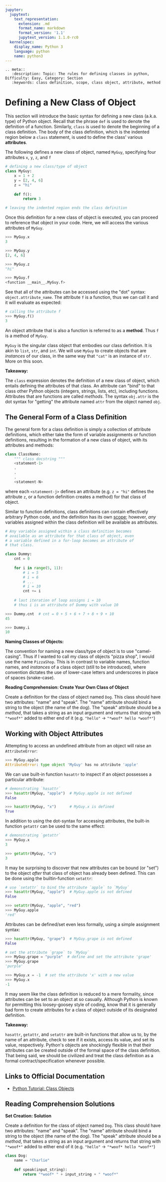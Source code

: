 ```yaml
---
jupyter:
  jupytext:
    text_representation:
      extension: .md
      format_name: markdown
      format_version: '1.1'
      jupytext_version: 1.1.0-rc0
  kernelspec:
    display_name: Python 3
    language: python
    name: python3
---
```


```raw_mimetype="text/restructuredtext"
.. meta::
   :description: Topic: The rules for defining classes in python, Difficulty: Easy, Category: Section
   :keywords: class definition, scope, class object, attribute, method
```


<!-- #region -->
# Defining a New Class of Object

This section will introduce the basic syntax for defining a new class (a.k.a. type) of  Python object. Recall that the phrase `def` is used to denote the definition of a function. Similarly, `class` is used to denote the beginning of a class definition. The body of the class definition, which is the indented region below a `class` statement, is used to define the class' various **attributes**.

The following defines a new class of object, named `MyGuy`, specifying four attributes `x`, `y`, `z`, and `f`

```python
# defining a new class/type of object
class MyGuy:
    x = 1 + 2
    y = [2, 4, 6]
    z = "hi"
    
    def f():
        return 3

# leaving the indented region ends the class definition
```

Once this definition for a new class of object is executed, you can proceed to reference that object in your code. Here, we will access the various attributes of `MyGuy`.

```python
>>> MyGuy.x
3

>>> MyGuy.y
[2, 4, 6]

>>> MyGuy.z
"hi"

>>> MyGuy.f
<function __main__.MyGuy.f>
```

See that all of the attributes can be accessed using the "dot" syntax: `object.attribute_name`. The attribute `f` is a function, thus we can call it and it will evaluate as expected:

```python
# calling the attribute f
>>> MyGuy.f()
3
```

An object attribute that is also a function is referred to as a **method**. Thus `f` is a method of `MyGuy`.

`MyGuy` is the singular class object that embodies our class definition. It is akin to `list`, `str`, and `int`. We will use `MyGuy` to create objects that are *instances* of our class, in the same way that `"cat"` is an instance of `str`. More on this soon. 
<!-- #endregion -->

<div class="alert alert-info">

**Takeaway:**

The `class` expression denotes the definition of a new class of object, which entails defining the attributes of that class. An attribute can "bind" to that class other Python objects (integers, strings, lists, etc), including functions. Attributes that are functions are called *methods*. The syntax `obj.attr` is the dot syntax for "getting" the attribute named `attr` from the object named `obj`.  

</div>

<!-- #region -->
## The General Form of a Class Definition
The general form for a class definition is simply a collection of attribute definitions, which either take the form of variable assignments or function definitions, resulting in the formation of a new class of object, with its attributes and methods:

```python
class ClassName:
    """ class docstring """
    <statement-1>
    .
    .
    .
    <statement-N>
```

where each `<statement-j>` defines an attribute (e.g. `z = "hi"` defines the attribute `z`, or a function definition creates a method) for that class of object. 

Similar to function definitions, class definitions can contain effectively arbitrary Python code, and the definition has its own [scope](http://www.pythonlikeyoumeanit.com/Module2_EssentialsOfPython/Scope.html); however, *any* variables assigned within the class definition will be available as attributes. 

```python
# Any variable assigned within a class definition becomes
# available as an attribute for that class of object, even
# a variable defined in a for-loop becomes an attribute of 
# that class.

class Dummy:
    cnt = 0
    
    for i in range(5, 11):
        # i = 5
        # i = 6
        # ...
        # i = 10
        cnt += i
    
    # last iteration of loop assigns i = 10
    # thus i is an attribute of Dummy with value 10
```

```python
>>> Dummy.cnt  # cnt = 0 + 5 + 6 + 7 + 8 + 9 + 10
45

>>> Dummy.i
10
```
<!-- #endregion -->

<div class="alert alert-warning">

**Naming Classes of Objects:**

The convention for naming a new class/type of object is to use "camel-casing". Thus if I wanted to call my class of objects "pizza shop", I would use the name `PizzaShop`. This is in contrast to variable names, function names, and *instances* of a class object (still to be introduced), where convention dictates the use of lower-case letters and underscores in place of spaces (snake-case).  

</div>


<div class="alert alert-info">

**Reading Comprehension: Create Your Own Class of Object**

Create a definition for the class of object named `Dog`. This class should have two attributes: "name" and "speak". The "name" attribute should bind a string to the object (the name of the dog). The "speak" attribute should be a *method*, that takes a string as an input argument and returns that string with `"*woof*"` added to either end of it (e.g. `"hello"` -> `"*woof* hello *woof*"`)

</div>

<!-- #region -->
## Working with Object Attributes
Attempting to access an undefined attribute from an object will raise an `AttributeError`:

```python
>>> MyGuy.apple
AttributeError: type object 'MyGuy' has no attribute 'apple'
```

We can use built-in function `hasattr` to inspect if an object possesses a particular attribute:

```python
# demonstrating `hasattr`
>>> hasattr(MyGuy, "apple")  # MyGuy.apple is not defined
False

>>> hasattr(MyGuy, "x")      # MyGuy.x is defined
True
```

In addition to using the dot-syntax for accessing attributes, the built-in function `getattr` can be used to the same effect:

```python
# demonstrating `getattr`
>>> MyGuy.x
3

>>> getattr(MyGuy, "x")
3
```

It may be surprising to discover that new attributes can be bound (or "set") to the object *after* that class of object has already been defined. This can be done using the builtin-function `setattr`:

```python
# use `setattr` to bind the attribute `apple` to `MyGuy` 
>>> hasattr(MyGuy, "apple")  # MyGuy.apple is not defined
False

>>> setattr(MyGuy, "apple", "red")
>>> MyGuy.apple
'red'
```

Attributes can be defined/set even less formally, using a simple assignment syntax:
```python
>>> hasattr(MyGuy, "grape")  # MyGuy.grape is not defined
False

# set the attribute `grape` to `MyGuy` 
>>> MyGuy.grape = "purple"  # define and set the attribute 'grape' 
>>> MyGuy.grape
'purple'

>>> MyGuy.x = -1  # set the attribute 'x' with a new value
>>> MyGuy.x
-1
```

It may seem like the class definition is reduced to a mere formality, since attributes can be set to an object at so casually. Although Python is known for permitting this loosey-goosey style of coding, know that it is generally bad form to create attributes for a class of object outside of its designated definition.  
<!-- #endregion -->

<div class="alert alert-info">

**Takeaway:**

`hasattr`, `getattr`, and `setattr` are built-in functions that allow us to, by the name of an attribute, check to see if it exists, access its value, and set its value, respectively. Python's objects are shockingly flexible in that their attributes can be created outside of the formal space of the class definition. That being said, we should be civilized and treat the class definition as a formal contract/specification whenever possible.

</div>


## Links to Official Documentation

- [Python Tutorial: Class Objects](https://docs.python.org/3/tutorial/classes.html#class-objects)


## Reading Comprehension Solutions

<!-- #region -->
**Set Creation: Solution**
    
Create a definition for the class of object named `Dog`. This class should have two attributes: "name" and "speak". The "name" attribute should bind a string to the object (the name of the dog). The "speak" attribute should be a *method*, that takes a string as an input argument and returns that string with `"*woof*"` added to either end of it (e.g. `"hello"` -> `"*woof* hello *woof*"`)

```python
class Dog:
    name = "Charlie"
    
    def speak(input_string):
        return "*woof* " + input_string + " *woof*"
```
<!-- #endregion -->
